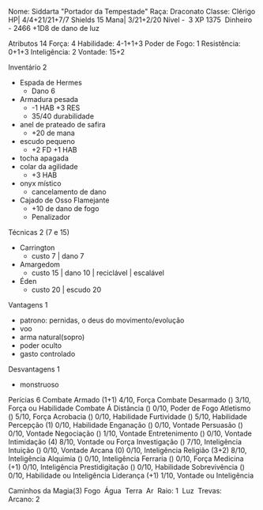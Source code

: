 Nome: Siddarta "Portador da Tempestade"
Raça: Draconato
Classe: Clérigo
HP| 4/4+21/21+7/7
Shields 15
Mana| 3/21+2/20 
Nível -  3
XP 1375 
Dinheiro - 2466
+1D8 de dano de luz


Atributos 14
Força: 4 
Habilidade: 4-1+1+3 
Poder de Fogo: 1 
Resistência: 0+1+3 
Inteligência: 2 
Vontade: 15+2

Inventário 2
- Espada de Hermes
	- Dano 6 
- Armadura pesada 
	- -1 HAB +3 RES
	- 35/40 durabilidade
- anel de prateado de safira
	- +20 de mana
- escudo pequeno
	- +2 FD +1 HAB
- tocha apagada
- colar da agilidade
	- +3 HAB
- onyx místico
	- cancelamento de dano
- Cajado de Osso Flamejante 
	- +10 de dano de fogo
	- Penalizador




Técnicas 2 (7 e 15)
- Carrington
	- custo 7 | dano 7 
- Amargedom
	- custo 15 | dano 10 | reciclável | escalável
- Éden
	- custo 20 | escudo 20

Vantagens 1
- patrono: pernidas, o deus do movimento/evolução
- voo
- arma natural(sopro)
- poder oculto
- gasto controlado

Desvantagens 1
- monstruoso

Perícias 6
Combate Armado (1+1) 4/10, Força
Combate Desarmado () 3/10, Força ou Habilidade
Combate Á Distância () 0/10, Poder de Fogo
Atletismo () 5/10, Força
Acrobacia () 0/10, Habilidade
Furtividade () 5/10, Habilidade
Percepção (1) 0/10, Habilidade
Enganação () 0/10, Vontade
Persuasão () 0/10, Vontade
Negociação () 1/10, Vontade
Entretenimento () 0/10, Vontade
Intimidação (4) 8/10, Vontade ou Força
Investigação () 7/10, Inteligência
Intuição () 0/10, Vontade
Arcana (0) 0/10, Inteligência
Religião (3+2) 8/10, Inteligência
Alquimia () 0/10, Inteligência
Ferraria () 0/10, Força
Medicina (+1) 0/10, Inteligência
Prestidigitação () 0/10, Habilidade
Sobrevivência () 0/10, Habilidade ou Inteligência
Liderança (+1) 1/10, Vontade ou Inteligência

Caminhos da Magia(3)
Fogo 
Água 
Terra 
Ar 
Raio: 1 
Luz 
Trevas:  
Arcano: 2  
